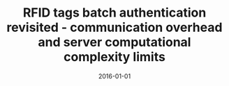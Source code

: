---
# Documentation: https://wowchemy.com/docs/managing-content/

title: RFID tags batch authentication revisited - communication overhead and server
  computational complexity limits
subtitle: ''
summary: ''
authors:
- Przemysław T. Błaśkiewicz
- Łukasz Krzywiecki
- Piotr Syga
tags: []
categories: []
date: '2016-01-01'
lastmod: 2022-10-07T05:43:04Z
featured: false
draft: false

# Featured image
# To use, add an image named `featured.jpg/png` to your page's folder.
# Focal points: Smart, Center, TopLeft, Top, TopRight, Left, Right, BottomLeft, Bottom, BottomRight.
image:
  caption: ''
  focal_point: ''
  preview_only: false

# Projects (optional).
#   Associate this post with one or more of your projects.
#   Simply enter your project's folder or file name without extension.
#   E.g. `projects = ["internal-project"]` references `content/project/deep-learning/index.md`.
#   Otherwise, set `projects = []`.
projects: []
publishDate: '2022-10-07T05:43:03.652680Z'
publication_types:
- '1'
abstract: ''
publication: '*Information Security Practice and Experience : 12th International Conference,
  ISPEC 2016, Zhangjiajie, China, November 16-18, 2016 : proceedings*'
doi: 10.1007/978-3-319-49151-6_15
---